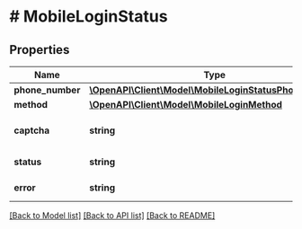 # # MobileLoginStatus

## Properties

Name | Type | Description | Notes
------------ | ------------- | ------------- | -------------
**phone_number** | [**\OpenAPI\Client\Model\MobileLoginStatusPhoneNumber**](MobileLoginStatusPhoneNumber.md) |  |
**method** | [**\OpenAPI\Client\Model\MobileLoginMethod**](MobileLoginMethod.md) |  |
**captcha** | **string** | Captcha code in base64 | [optional]
**status** | **string** | Login status | [optional]
**error** | **string** | Error message | [optional]

[[Back to Model list]](../../README.md#models) [[Back to API list]](../../README.md#endpoints) [[Back to README]](../../README.md)
